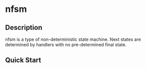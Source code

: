 # nfsm

## Description

nfsm is a type of non-deterministic state machine. Next states are determined by handlers with no pre-determined final state.

## Quick Start
